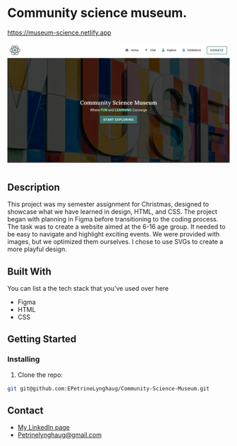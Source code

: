 # Community science museum.
https://museum-science.netlify.app

![image](./img/museum.png)


## Description

This project was my semester assignment for Christmas, designed to showcase what we have learned in design, HTML, and CSS. The project began with planning in Figma before transitioning to the coding process. The task was to create a website aimed at the 6-16 age group. It needed to be easy to navigate and highlight exciting events. We were provided with images, but we optimized them ourselves. I chose to use SVGs to create a more playful design.


## Built With

You can list a the tech stack that you've used over here
- Figma 
- HTML 
- CSS

## Getting Started

### Installing

1. Clone the repo:

```bash
git git@github.com:EPetrineLynghaug/Community-Science-Museum.git
```

## Contact

- [My LinkedIn page](https://www.linkedin.com/in/petrine-lynghaug/)
- Petrinelynghaug@gmail.com

